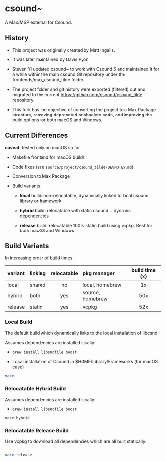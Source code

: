 # csound~

A Max/MSP external for Csound.

## History

- This project was originally created by Matt Ingalls. 

- It was later maintained by Davis Pyon.  

- Steven Yi updated csound~ to work with Csound 6 and maintained it for a while within the main csound Git repository under the frontends/max\_csound\_tilde folder.

- The project folder and git history were exported (filtered) out and migrated to the current https://github.com/csound/csound_tilde repository.  

- This fork has the objective of converting the project to a Max Package structure, removing deprecated or obsolete code, and improving the build options for both macOS and Windows.


## Current Differences

**caveat**: tested only on macOS so far

- Makefile frontend for macOS builds

- Code fixes (see `source/project/csound_tilde/DEVNOTES.md`)

- Conversion to Max Package

- Build variants:

    - **local** build: non-relocatable, dynamically linked to local csound library or framework

    - **hybrid** build: relocatable with static csound + dynamic dependencies

    - **release** build: relocatable 100% static build using vcpkg. Best for both macOS and Windows



## Build Variants

In increasing order of build times:


variant    | linking  | relocatable   | pkg manager        | build time (x)
:--------- | :------- | :-----------: | :----------------- | :--------------:
local      | shared   | no            | local, homebrew    | 1x
hybrid     | both     | yes           | source, homebrew   | 50x
release    | static   | yes           | vcpkg              | 52x


### Local Build

The default build which dynamically links to the local installation of libcsnd

Assumes dependencies are installed locally:

- `brew install libsndfile boost`

- Local installation of Csound in $HOME/Library/Frameworks (for macOS case)


```bash
make
```

###  Relocatable Hybrid Build

Assumes dependencies are installed locally:

- `brew install libsndfile boost`

```
make hybrid
```

### Relocatable Release Build

Use vcpkg to download all dependencies which are all built statically.

```bash

make release

```


